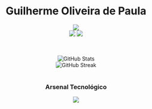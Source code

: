 <h1 align="center">Guilherme Oliveira de Paula</h1>

<p align="center"> 
  <img src="https://profile-counter.glitch.me/Guii-Script/count.svg" />
  <br>
  <a href="mailto:guilhermedepaula1623@gmail.com" target="_blank"><img src="https://img.shields.io/badge/Email-0D1117?style=for-the-badge&logo=gmail&logoColor=B91C1C"></a>
  <a href="https://www.linkedin.com/in/guilherme-oliveira-de-paula-b66365257/" target="_blank"><img src="https://img.shields.io/badge/LinkedIn-0D1117?style=for-the-badge&logo=linkedin&logoColor=0A66C2"></a>
</p>
<br>
<br>
<div align="center">
  <img src="https://github-readme-stats.vercel.app/api?username=Guii-Script&show_icons=true&theme=transparent&bg_color=0D1117&title_color=B91C1C&text_color=E6EDF3&icon_color=B91C1C&rank_icon=github" alt="GitHub Stats" />
  <br>
  <img src="https://github-readme-streak-stats.herokuapp.com/?user=Guii-Script&theme=dark&background=0D1117&border=B91C1C&stroke=FFFFFF&ring=B91C1C&fire=B91C1C&currStreakNum=FFFFFF&sideNums=FFFFFF&currStreakLabel=B91C1C&sideLabels=FFFFFF" alt="GitHub Streak" />
</div>
<br>
<h3 align="center">Arsenal Tecnológico</h3>
<p align="center">
    <img src="https://skillicons.dev/icons?i=html,css,js,mysql,git,github,vscode&theme=dark&perline=7" />
</p>
<br>
